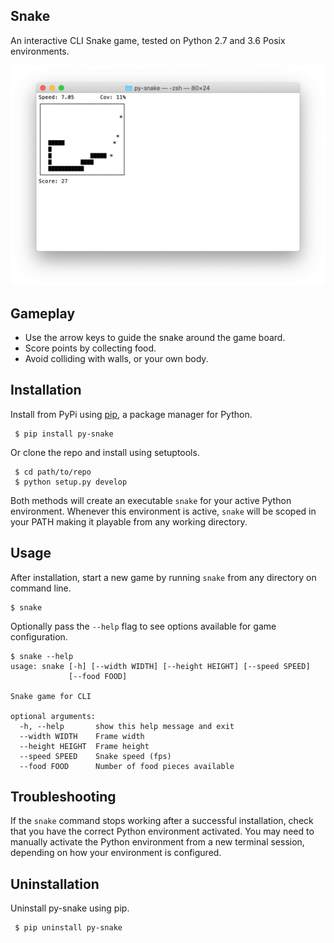 Snake
-----
An interactive CLI Snake game, tested on Python 2.7 and 3.6 Posix environments.

![Applications list view](https://github.com/jakehadar/py-snake/blob/master/screenshots/screenshot@half.png)


Gameplay
--------
* Use the arrow keys to guide the snake around the game board.
* Score points by collecting food.
* Avoid colliding with walls, or your own body.


Installation
------------
Install from PyPi using
[pip](http://www.pip-installer.org/en/latest/), a package manager for
Python.

``` {.sourceCode .bash}
 $ pip install py-snake
```

Or clone the repo and install using setuptools.

``` {.sourceCode .bash}
 $ cd path/to/repo
 $ python setup.py develop
```

Both methods will create an executable `snake` for your active Python environment. Whenever this environment is active, `snake` will be scoped in your PATH making it playable from any working directory.


Usage
-----
After installation, start a new game by running `snake` from any directory on command line. 

``` {.sourceCode .bash}
$ snake
```

Optionally pass the `--help` flag to see options available for game configuration.

``` {.sourceCode .bash}
$ snake --help
usage: snake [-h] [--width WIDTH] [--height HEIGHT] [--speed SPEED]
             [--food FOOD]

Snake game for CLI

optional arguments:
  -h, --help       show this help message and exit
  --width WIDTH    Frame width
  --height HEIGHT  Frame height
  --speed SPEED    Snake speed (fps)
  --food FOOD      Number of food pieces available
```


Troubleshooting
---------------
If the `snake` command stops working after a successful installation, check that you have the correct Python environment activated. You may need to manually activate the Python environment from a new terminal session, depending on how your environment is configured.


Uninstallation
--------------
Uninstall py-snake using pip.

``` {.sourceCode .bash}
 $ pip uninstall py-snake
```
